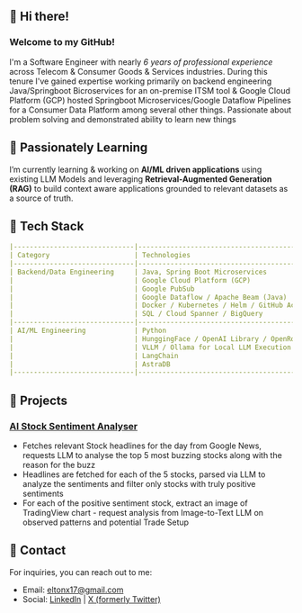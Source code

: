 ## 👋 Hi there! <br>
### Welcome to my GitHub! <br>
I'm a Software Engineer with nearly *6 years of professional experience* across Telecom & Consumer Goods & Services industries. During this tenure I've gained expertise working primarily on backend engineering Java/Springboot Bicroservices for an on-premise ITSM tool & Google Cloud Platform (GCP) hosted Springboot Microservices/Google Dataflow Pipelines for a Consumer Data Platform among several other things. Passionate about problem solving and demonstrated ability to learn new things

## 🌱 Passionately Learning
I’m currently learning & working on **AI/ML driven applications** using existing LLM Models and leveraging **Retrieval-Augmented Generation (RAG)** to build context aware applications grounded to relevant datasets as a source of truth. 
    
## :wrench: Tech Stack
```yaml
|------------------------------|--------------------------------------------------|
| Category                     | Technologies                                     |
|------------------------------|--------------------------------------------------|
| Backend/Data Engineering     | Java, Spring Boot Microservices                  |
|                              | Google Cloud Platform (GCP)                      |
|                              | Google PubSub                                    |
|                              | Google Dataflow / Apache Beam (Java)             |
|                              | Docker / Kubernetes / Helm / GitHub Actions      |
|                              | SQL / Cloud Spanner / BigQuery                   |
|------------------------------|--------------------------------------------------|
| AI/ML Engineering            | Python                                           |
|                              | HunggingFace / OpenAI Library / OpenRouter APIs  |
|                              | VLLM / Ollama for Local LLM Execution            |
|                              | LangChain                                        |
|                              | AstraDB                                          |
|------------------------------|--------------------------------------------------|
```
## :rocket: Projects
### [AI Stock Sentiment Analyser](https://github.com/eltonx17/ai-stock-analyzer)
- Fetches relevant Stock headlines for the day from Google News, requests LLM to analyse the top 5 most buzzing stocks along with the reason for the buzz
- Headlines are fetched for each of the 5 stocks, parsed via LLM to analyze the sentiments and filter only stocks with truly positive sentiments
- For each of the positive sentiment stock, extract an image of TradingView chart - request analysis from Image-to-Text LLM on observed patterns and potential Trade Setup

## 📧 Contact  
For inquiries, you can reach out to me: 
- Email: [eltonx17@gmail.com](mailto:eltonx17@gmail.com)
- Social: [LinkedIn](https://www.linkedin.com/in/eltonx17/) | [X (formerly Twitter)](https://x.com/eltonx17)
